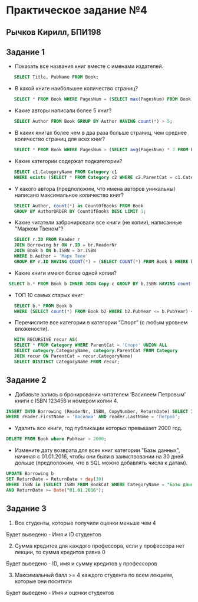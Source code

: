 # Практическое задание №4

## Рычков Кирилл, БПИ198

## Задание 1

* Показать все названия книг вместе с именами издателей.
```sql
   SELECT Title, PubName FROM Book;
```
* В какой книге наибольшее количество страниц?
```sql
   SELECT * FROM Book WHERE PagesNum = (SELECT max(PagesNum) FROM Book);
```
* Какие авторы написали более 5 книг?
```sql
   SELECT Author FROM Book GROUP BY Author HAVING count(*) > 5;
```
* В каких книгах более чем в два раза больше страниц, чем среднее количество страниц для всех книг?  
```sql
   SELECT * FROM Book WHERE PagesNum > (SELECT avg(PagesNum) * 2 FROM Book);
```
* Какие категории содержат подкатегории?
```sql
   SELECT c1.CategoryName FROM Category c1
   WHERE exists (SELECT * FROM Category c2 WHERE c2.ParentCat = c1.CategoryName);
```
* У какого автора (предположим, что имена авторов уникальны) написано максимальное количество книг?
```sql
   SELECT Author, count(*) as CountOfBooks FROM Book
   GROUP BY AuthorORDER BY CountOfBooks DESC LIMIT 1;
```
* Какие читатели забронировали все книги (не копии), написанные "Марком Твеном"?
```sql
   SELECT r.ID FROM Reader r
   JOIN Borrowing br ON r.ID = br.ReaderNr
   JOIN Book b ON b.ISBN = br.ISBN
   WHERE b.Author = 'Марк Твен'
   GROUP BY r.ID HAVING COUNT(*) = (SELECT COUNT(*) FROM Book b WHERE b.Author = 'Марк Твен');
```
* Какие книги имеют более одной копии?
```sql
 SELECT b.* FROM Book b INNER JOIN Copy c GROUP BY b.ISBN HAVING count(*) > 1;
 ```
* ТОП 10 самых старых книг
```sql
   SELECT b.* FROM Book b 
   WHERE (SELECT count(*) FROM Book b2 WHERE b2.PubYear <= b.PubYear) < 10 ORDER BY b.PubYear;
 ```
* Перечислите все категории в категории “Спорт” (с любым уровнем вложености).
```sql
   WITH RECURSIVE recur AS(
   SELECT * FROM Category WHERE ParentCat = 'Спорт' UNION ALL
   SELECT category.CategoryName, category.ParentCat FROM Category
   JOIN recur ON ParentCat = recur.CategoryName)
   SELECT DISTINCT CategoryName FROM recur;
```

## Задание 2

* Добавьте запись о бронировании читателем ‘Василеем Петровым’ книги с ISBN 123456 и номером копии 4.
```sql
INSERT INTO Borrowing (ReaderNr, ISBN, CopyNumber, ReturnDate) SELECT ID, "123456", 4, NULL FROM Reader reader
WHERE reader.FirstName = 'Василий' AND reader.LastName = 'Петров';
```
* Удалить все книги, год публикации которых превышает 2000 год.
```sql
DELETE FROM Book where PubYear > 2000;
```
* Измените дату возврата для всех книг категории "Базы данных", начиная с 01.01.2016, чтобы они были в заимствовании на 30 дней дольше (предположим, что в SQL можно добавлять числа к датам).
```sql
UPDATE Borrowing b
SET ReturnDate = ReturnDate + day(30)
WHERE ISBN in (SELECT ISBN FROM BookCat WHERE CategoryName = "Базы данных")
AND ReturnDate >= Date("01.01.2016");
```

## Задание 3
1) Все студенты, которые получили оценки меньше чем 4

Будет выведено -  Имя и ID студентов

2) Сумма кредитов для каждого профессора, если у профессора нет лекции, то сумма кредитов равна 0

Будет выведено -  ID, имя и сумму кредитов у профессоров

3) Максимальный балл >= 4 каждого студента по всем лекциям, которые они поситили

Будет выведено - Имя и оценки студентов



